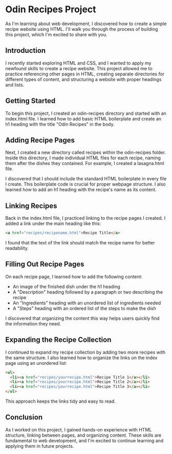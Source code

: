 # Odin Recipes Project
As I'm learning about web development, I discovered how to create a simple recipe website using HTML. I'll walk you through the process of building this project, which I'm excited to share with you.

## Introduction
I recently started exploring HTML and CSS, and I wanted to apply my newfound skills to create a recipe website. This project allowed me to practice referencing other pages in HTML, creating separate directories for different types of content, and structuring a website with proper headings and lists.

## Getting Started
To begin this project, I created an odin-recipes directory and started with an index.html file. I learned how to add basic HTML boilerplate and create an h1 heading with the title "Odin Recipes" in the body.

## Adding Recipe Pages
Next, I created a new directory called recipes within the odin-recipes folder. Inside this directory, I made individual HTML files for each recipe, naming them after the dishes they contained. For example, I created a lasagna.html file.

I discovered that I should include the standard HTML boilerplate in every file I create. This boilerplate code is crucial for proper webpage structure. I also learned how to add an h1 heading with the recipe's name as its content.

## Linking Recipes
Back in the index.html file, I practiced linking to the recipe pages I created. I added a link under the main heading like this:

```html
<a href="recipes/recipename.html">Recipe Title</a>
```
I found that the text of the link should match the recipe name for better readability.

## Filling Out Recipe Pages
On each recipe page, I learned how to add the following content:

* An image of the finished dish under the h1 heading
* A "Description" heading followed by a paragraph or two describing the recipe
* An "Ingredients" heading with an unordered list of ingredients needed
* A "Steps" heading with an ordered list of the steps to make the dish

I discovered that organizing the content this way helps users quickly find the information they need.

## Expanding the Recipe Collection
I continued to expand my recipe collection by adding two more recipes with the same structure. I also learned how to organize the links on the index page using an unordered list:

```html
<ul>
  <li><a href="recipes/yourrecipe.html">Recipe Title 1</a></li>
  <li><a href="recipes/yourrecipe.html">Recipe Title 2</a></li>
  <li><a href="recipes/yourrecipe.html">Recipe Title 3</a></li>
</ul>
```
This approach keeps the links tidy and easy to read.

## Conclusion
As I worked on this project, I gained hands-on experience with HTML structure, linking between pages, and organizing content. These skills are fundamental to web development, and I'm excited to continue learning and applying them in future projects.

